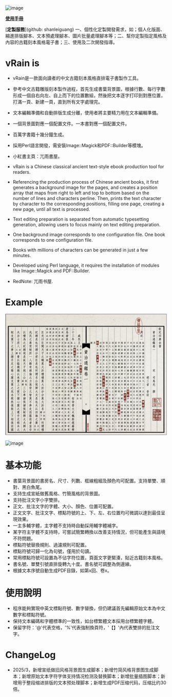 
![image](https://github.com/shanleiguang/vRain/blob/main/cover.png)

[**使用手冊**](https://github.com/shanleiguang/vRain/wiki)

[**定製服務**](github: shanleiguang) 一、個性化定製開發需求，如；個人化版面、縮進排版腳本、文本預處理腳本、圖片批量處理腳本等；二、幫你定製指定風格及內容的古籍刻本風格電子書；三、使用及二次開發指導。

# vRain is  

- vRain是一款面向讀者的中文古籍刻本風格直排電子書製作工具。
- 參考中文古籍雕版刻本製作過程，首先生成書葉背景圖，根據行數、每行字數形成一個自右向左、自上而下的位置數組，然後把文本逐字打印到對應位置，打滿一頁、新建一頁，直到所有文字處理完。
- 文本編輯準備和自動排版生成分離，使用者將主要精力用在文本編輯準備。
- 一個背景圖對應一個配置文件。一本書對應一個配置文件。
- 百萬字書籍十幾分鐘生成。
- 採用Perl語言開發，需安裝Image::Magick和PDF::Builder等模塊。
- 小紅書主頁：兀雨書屋。

- vRain is a Chinese classical ancient text-style ebook production tool for readers.
- Referencing the production process of Chinese ancient books, it first generates a background image for the pages, and creates a position array that maps from right to left and top to bottom based on the number of lines and characters perline. Then, prints the text character by character to the corresponding positions, filling one page, creating a new page, until all text is processed.
- Text editing preparation is separated from automatic typesetting generation, allowing users to focus mainly on text editing preparation.
- One background image corresponds to one configuration file. One book corresponds to one configuration file.
- Books with millions of characters can be generated in just a few minutes.
- Developed using Perl language, it requires the installation of modules like Image::Magick and PDF::Builder.
- RedNote: 兀雨书屋.

# Example

![image](https://github.com/shanleiguang/vBooks/blob/main/002.png)

![image](https://github.com/shanleiguang/vRain/blob/main/images/010.png)

# 基本功能  

- 書葉背景圖的書房名、尺寸、列數、框線粗細及顏色均可配置。支持單雙、順對、黑白魚尾。
- 支持生成宣紙做舊風格、竹簡風格的背景圖。
- 支持批注文字小字雙排。
- 正文、批注文字的字體、大小、顏色、位置可配置。
- 正文文字、批注文字、標點符號的上、下、左、右位置均可微調以達到最佳呈現效果。
- 一主多輔字體，主字體不支持時自動採用輔字體補字。
- 某字符主字體不支持時，可嘗試簡繁轉換以改善支持情況，但可能產生與語境不符問題。
- 標點符號替換規則、過濾規則可配置。
- 標點符號可歸一化為句號，僅用於句讀。
- 常用標點符號可設置為不佔字符位置，頁面文字更緊湊，貼近古籍刻本風格。
- 書名號、單雙引號直排旋轉九十度。書名號可調整為側邊線。
- 根據文本序號自動生成PDF目錄，如第x回、卷x。
  
# 使用說明  

- 程序能夠實現中英文標點符號、數字替換，但仍建議首先編輯原始文本為中文數字和標點符號。
- 保持文本編碼和字體標準的一致性，如台標繁體文本採用台標繁體字體。
- 保留字符：'@'代表空格，'%'代表強制換頁符，'【】'內代表雙排的批注文字。

# ChangeLog

- 2025/3，新增宣纸做旧风格背景图生成脚本；新增竹简风格背景图生成脚本；新增原始文本字符字体支持情况检测及替换脚本；新增批量插图脚本；新增用于整段缩进排版的文本预处理脚本；新增生成PDF压缩代码，压缩比约30倍。
